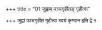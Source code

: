 +++
title = "01 जुह्वाम् पञ्चगृहीतङ् गृहीत्वा"

+++
जुह्वां पञ्चगृहीतं गृहीत्वा स्वयं कृण्वान इति द्वे १